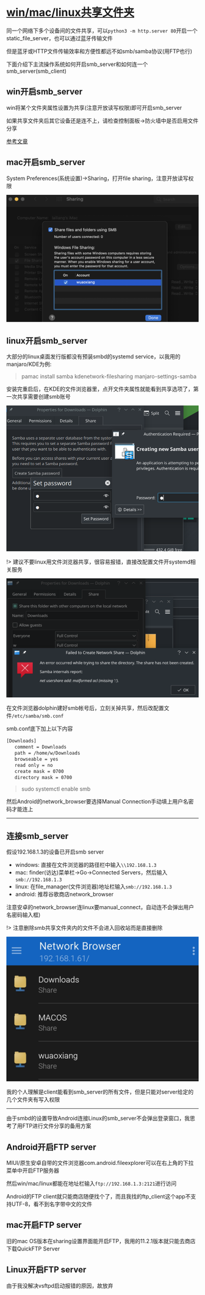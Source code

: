 # [win/mac/linux共享文件夹](/2020/04/win_mac_linux_share_files.md)

同一个网络下多个设备间的文件共享，可以`python3 -m http.server 80`开启一个static_file_server，也可以通过蓝牙传输文件

但是蓝牙或HTTP文件传输效率和方便性都远不如smb/samba协议(用FTP也行)

下面介绍下主流操作系统如何开启smb_server和如何连一个smb_server(smb_client)

## win开启smb_server

win将某个文件夹属性设置为共享(注意开放读写权限)即可开启smb_server

如果共享文件夹后其它设备还是连不上，请检查控制面板->防火墙中是否启用文件分享

[参考文章](https://www.online-tech-tips.com/mac-os-x/connect-to-shared-folder-on-windows-10-from-mac-os-x/)

## mac开启smb_server

System Preferences(系统设置)->Sharing，打开file sharing，注意开放读写权限

![](mac_smb_enable_windows_file_sharing.png)

## linux开启smb_server

大部分的linux桌面发行版都没有预装smbd的systemd service，以我用的manjaro/KDE为例:

> pamac install samba kdenetwork-filesharing manjaro-settings-samba

安装完重启后，在KDE的文件浏览器里，点开文件夹属性就能看到共享选项了，第一次共享需要创建smb账号

![](linux_create_smb_user.png)

!> 建议不要linux用文件浏览器共享，很容易报错，直接改配置文件开systemd相关服务

![](dolphin_file_sharing_smb_error.png)

在文件浏览器dolphin建好smb帐号后，立刻关掉共享，然后改配置文件`/etc/samba/smb.conf`

smb.conf底下加上以下内容

```
[Downloads]
   comment = Downloads
   path = /home/w/Downloads
   browseable = yes
   read only = no
   create mask = 0700
   directory mask = 0700
```

> sudo systemctl enable smb

然后Android的network_browser要选择Manual Connection手动填上用户名密码才能连上

---

## 连接smb_server

假设192.168.1.3的设备已开启smb server

- windows: 直接在文件浏览器的路径栏中输入`\\192.168.1.3`
- mac: finder(访达)菜单栏->Go->Connected Servers，然后输入`smb://192.168.1.3`
- linux: 在file_manager(文件浏览器)地址栏输入`smb://192.168.1.3`
- android: 推荐谷歌商店network_browser
  
注意安卓的network_browser连linux要manual_connect，自动连不会弹出用户名密码输入框)

!> 注意删除smb共享文件夹内的文件不会进入回收站而是直接删除

![](android_network_browser_smb_client.png)

我的个人理解是client能看到smb_server的所有文件，但是只能对server给定的几个文件夹有写入权限

---

由于smbd的设置导致Android连接Linux的smb_server不会弹出登录窗口，我思考了用FTP进行文件分享的备用方案

## Android开启FTP server

MIUI/原生安卓自带的文件浏览器com.android.fileexplorer可以在右上角的下拉菜单中开启FTP服务器

然后win/mac/linux都能在地址栏输入`ftp://192.168.1.3:2121`进行访问

Android的FTP client就只能商店随便找个了，而且我找的ftp_client这个app不支持UTF-8，看不到名字带中文的文件

## mac开启FTP server

旧的mac OS版本在sharing设置界面能开启FTP，我用的11.2.1版本就只能去商店下载QuickFTP Server

## Linux开启FTP server

由于我没解决vsftpd启动报错的原因，故放弃
